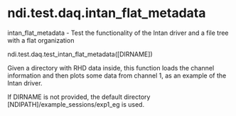 # ndi.test.daq.intan_flat_metadata

  intan_flat_metadata - Test the functionality of the Intan driver and a file tree with a flat organization
 
   ndi.test.daq.test_intan_flat_metadata([DIRNAME])
 
   Given a directory with RHD data inside, this function loads the
   channel information and then plots some data from channel 1,
   as an example of the Intan driver.
 
   If DIRNAME is not provided, the default directory
   [NDIPATH]/example_sessions/exp1_eg is used.
